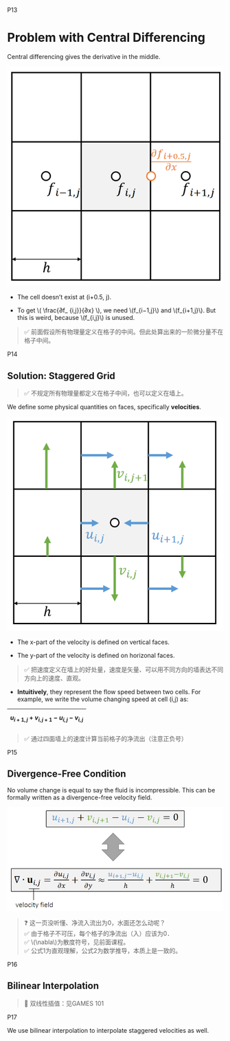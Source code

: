 P13  
# Problem with Central Differencing   

Central differencing gives the derivative in the middle.    

![](./assets/11-6.png)   

 - The cell doesn’t exist at (i+0.5, j).   

 - To get \\( \frac{∂f_ {i,j}}{∂x} \\), we need \\(f_{i−1,j}\\) and \\(f_{i+1,j}\\).  But this is weird, because \\(f_{i,j}\\) is unused.    



> &#x2705; 前面假设所有物理量定义在格子的中间。但此处算出来的一阶微分量不在格子中间。 



P14  
## Solution: Staggered Grid   

> &#x2705; 不规定所有物理量都定义在格子中间，也可以定义在墙上。   

We define some physical quantities on faces, specifically **velocities**.    

![](./assets/11-7.png)   



 - The x-part of the velocity is defined on vertical faces.   

- The y-part of the velocity is defined on horizonal faces.   

> &#x2705; 把速度定义在墙上的好处量，速度是矢量、可以用不同方向的墙表达不同方向上的速度、直观。  

- **Intuitively**, they represent the flow speed between two cells. For example, we write the volume changing speed at cell (i,j) as:   


|  $$u_{i+1,j}+v_{i,j+1}−u_{i,j}−v_{i,j}$$  |
|---|  

> &#x2705; 通过四面墙上的速度计算当前格子的净流出（注意正负号）   



P15  
## Divergence-Free Condition

No volume change is equal to say the fluid is incompressible. This can be formally written as a divergence-free velocity field.   

![](./assets/11-8-1.png)   


> &#x2753; 这一页没听懂、净流入流出为0，水面还怎么动呢？   
> &#x2705; 由于格子不可压，每个格子的净流出（入）应该为0．    
> &#x2705; \\(\nabla\\)为散度符号，见前面课程。   
> &#x2705; 公式1为直观理解，公式2为数学推导，本质上是一致的。    



P16   
## Bilinear Interpolation   


> &#x1F50E; 双线性插值：见GAMES 101    


P17   

We use bilinear interpolation to interpolate staggered velocities as well.    


 


